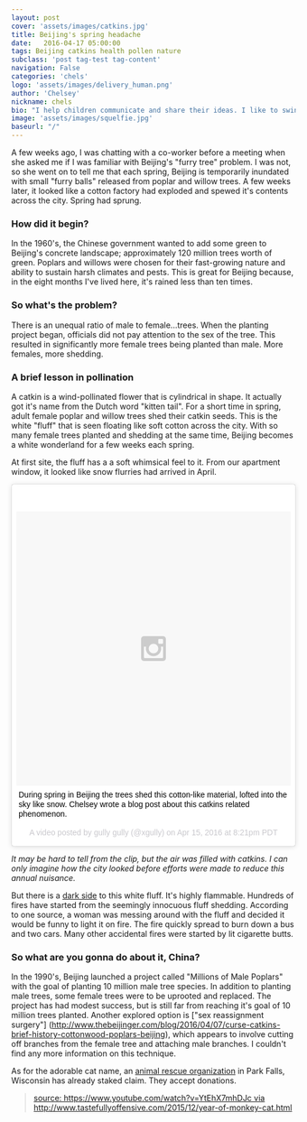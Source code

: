 ```yaml
---
layout: post
cover: 'assets/images/catkins.jpg'
title: Beijing's spring headache 
date:   2016-04-17 05:00:00
tags: Beijing catkins health pollen nature
subclass: 'post tag-test tag-content'
navigation: False
categories: 'chels'
logo: 'assets/images/delivery_human.png'
author: 'Chelsey'
nickname: chels
bio: "I help children communicate and share their ideas. I like to swing dance, watch horror movies, draw stick figure comics, and laugh at small failures."
image: 'assets/images/squelfie.jpg'
baseurl: "/"
---
```



A few weeks ago, I was chatting with a co-worker before a meeting when she asked me if I was familiar with Beijing's "furry tree" problem. I was not, so she went on to tell me that each spring, Beijing is temporarily inundated with small "furry balls" released from poplar and willow trees. A few weeks later, it looked like a cotton factory had exploded and spewed it's contents across the city. Spring had sprung.

### How did it begin?
In the 1960's, the Chinese government wanted to add some green to Beijing's concrete landscape; approximately 120 million trees worth of green.  Poplars and willows were chosen for their fast-growing nature and ability to sustain harsh climates and pests. This is great for Beijing because, in the eight months I've lived here, it's rained less than ten times. 

### So what's the problem?
There is an unequal ratio of male to female...trees. When the planting project began, officials did not pay attention to the sex of the tree. This resulted in significantly more female trees being planted than male. More females, more shedding. 

### A brief lesson in pollination
A catkin is a wind-pollinated flower that is cylindrical in shape. It actually got it's name from the Dutch word "kitten tail". For a short time in spring, adult female poplar and willow trees shed their catkin seeds. This is the white "fluff" that is seen floating like soft cotton across the city. With so many female trees planted and shedding at the same time, Beijing becomes a white wonderland for a few weeks each spring. 

At first site, the fluff has a a soft whimsical feel to it. From our apartment window, it looked like snow flurries had arrived in April. 

<blockquote class="instagram-media" data-instgrm-captioned data-instgrm-version="6" style=" background:#FFF; border:0; border-radius:3px; box-shadow:0 0 1px 0 rgba(0,0,0,0.5),0 1px 10px 0 rgba(0,0,0,0.15); margin: 1px; max-width:658px; padding:0; width:99.375%; width:-webkit-calc(100% - 2px); width:calc(100% - 2px);"><div style="padding:8px;"> <div style=" background:#F8F8F8; line-height:0; margin-top:40px; padding:50.0% 0; text-align:center; width:100%;"> <div style=" background:url(data:image/png;base64,iVBORw0KGgoAAAANSUhEUgAAACwAAAAsCAMAAAApWqozAAAAGFBMVEUiIiI9PT0eHh4gIB4hIBkcHBwcHBwcHBydr+JQAAAACHRSTlMABA4YHyQsM5jtaMwAAADfSURBVDjL7ZVBEgMhCAQBAf//42xcNbpAqakcM0ftUmFAAIBE81IqBJdS3lS6zs3bIpB9WED3YYXFPmHRfT8sgyrCP1x8uEUxLMzNWElFOYCV6mHWWwMzdPEKHlhLw7NWJqkHc4uIZphavDzA2JPzUDsBZziNae2S6owH8xPmX8G7zzgKEOPUoYHvGz1TBCxMkd3kwNVbU0gKHkx+iZILf77IofhrY1nYFnB/lQPb79drWOyJVa/DAvg9B/rLB4cC+Nqgdz/TvBbBnr6GBReqn/nRmDgaQEej7WhonozjF+Y2I/fZou/qAAAAAElFTkSuQmCC); display:block; height:44px; margin:0 auto -44px; position:relative; top:-22px; width:44px;"></div></div> <p style=" margin:8px 0 0 0; padding:0 4px;"> <a href="https://www.instagram.com/p/BEPvEGnh_m1/" style=" color:#000; font-family:Arial,sans-serif; font-size:14px; font-style:normal; font-weight:normal; line-height:17px; text-decoration:none; word-wrap:break-word;" target="_blank">During spring in Beijing the trees shed this cotton-like material, lofted into the sky like snow. Chelsey wrote a blog post about this catkins related phenomenon.</a></p> <p style=" color:#c9c8cd; font-family:Arial,sans-serif; font-size:14px; line-height:17px; margin-bottom:0; margin-top:8px; overflow:hidden; padding:8px 0 7px; text-align:center; text-overflow:ellipsis; white-space:nowrap;">A video posted by gully gully (@xgully) on <time style=" font-family:Arial,sans-serif; font-size:14px; line-height:17px;" datetime="2016-04-16T03:21:41+00:00">Apr 15, 2016 at 8:21pm PDT</time></p></div></blockquote>
<script async defer src="//platform.instagram.com/en_US/embeds.js"></script>

*It may be hard to tell from the clip, but the air was filled with catkins. I can only imagine how the city looked before efforts were made to reduce this annual nuisance.*

But there is a [dark side](http://blogs.wsj.com/chinarealtime/2014/04/16/beijings-april-snow-pretty-but-also-flammable/) to this white fluff. It's highly flammable. Hundreds of fires have started from the seemingly innocuous fluff shedding. According to one source, a woman was messing around with the fluff and decided it would be funny to light it on fire. The fire quickly spread to burn down a bus and two cars. Many other accidental fires were started by lit cigarette butts. 

### So what are you gonna do about it, China?
In the 1990's, Beijing launched a project called "Millions of Male Poplars" with the goal of planting 10 million male tree species. In addition to planting male trees, some female trees were to be uprooted and replaced. The project has had modest success, but is still far from reaching it's goal of 10 million trees planted. Another explored option is ["sex reassignment surgery"] (http://www.thebeijinger.com/blog/2016/04/07/curse-catkins-brief-history-cottonwood-poplars-beijing), which appears to involve cutting off branches from the female tree and attaching male branches.  I couldn't find any more information on this technique. 

As for the adorable cat name, an [animal rescue organization](http://www.catkinsrescue.org/contact.html) in Park Falls, Wisconsin has already staked claim. 
They accept donations. 

<blockquote class="imgur-embed-pub" lang="en" data-id="CGDTx4e" data-context="false"><a href="//imgur.com/CGDTx4e">source: https://www.youtube.com/watch?v=YtEhX7mhDJc via http://www.tastefullyoffensive.com/2015/12/year-of-monkey-cat.html</a></blockquote><script async src="//s.imgur.com/min/embed.js" charset="utf-8"></script>


